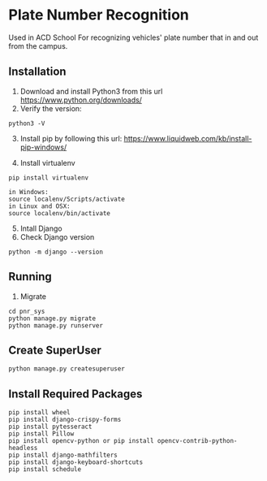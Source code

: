 # Plate Number Recognition

Used in ACD School For recognizing vehicles' plate number that in and out from the campus.

## Installation

1. Download and install Python3 from this url https://www.python.org/downloads/
2. Verify the version:

```()
python3 -V
```

3. Install pip by following this url: https://www.liquidweb.com/kb/install-pip-windows/

4. Install virtualenv

```()
pip install virtualenv

in Windows:
source localenv/Scripts/activate
in Linux and OSX:
source localenv/bin/activate
```

5. Intall Django
6. Check Django version

```()
python -m django --version
```

## Running

1. Migrate

```()
cd pnr_sys
python manage.py migrate
python manage.py runserver
```

## Create SuperUser

```()
python manage.py createsuperuser
```

## Install Required Packages

```()
pip install wheel
pip install django-crispy-forms
pip install pytesseract
pip install Pillow
pip install opencv-python or pip install opencv-contrib-python-headless
pip install django-mathfilters
pip install django-keyboard-shortcuts
pip install schedule
```
